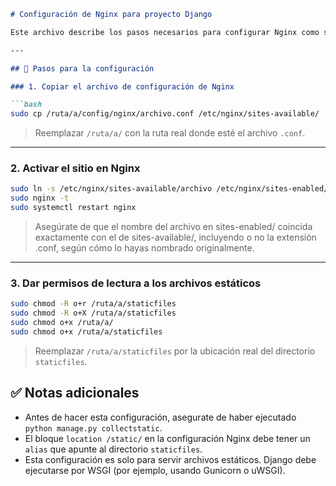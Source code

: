 ````markdown
# Configuración de Nginx para proyecto Django

Este archivo describe los pasos necesarios para configurar Nginx como servidor web para el proyecto Django.

---

## 🔧 Pasos para la configuración

### 1. Copiar el archivo de configuración de Nginx

```bash
sudo cp /ruta/a/config/nginx/archivo.conf /etc/nginx/sites-available/
````

> Reemplazar `/ruta/a/` con la ruta real donde esté el archivo `.conf`.

---

### 2. Activar el sitio en Nginx

```bash
sudo ln -s /etc/nginx/sites-available/archivo /etc/nginx/sites-enabled/
sudo nginx -t
sudo systemctl restart nginx
```

> Asegúrate de que el nombre del archivo en sites-enabled/ coincida exactamente con el de sites-available/, incluyendo o no la extensión .conf, según cómo lo hayas nombrado originalmente.

---

### 3. Dar permisos de lectura a los archivos estáticos

```bash
sudo chmod -R o+r /ruta/a/staticfiles
sudo chmod -R o+X /ruta/a/staticfiles
sudo chmod o+x /ruta/a/
sudo chmod o+x /ruta/a/staticfiles
```

> Reemplazar `/ruta/a/staticfiles` por la ubicación real del directorio `staticfiles`.

## ✅ Notas adicionales

* Antes de hacer esta configuración, asegurate de haber ejecutado `python manage.py collectstatic`.
* El bloque `location /static/` en la configuración Nginx debe tener un `alias` que apunte al directorio `staticfiles`.
* Esta configuración es solo para servir archivos estáticos. Django debe ejecutarse por WSGI (por ejemplo, usando Gunicorn o uWSGI).
